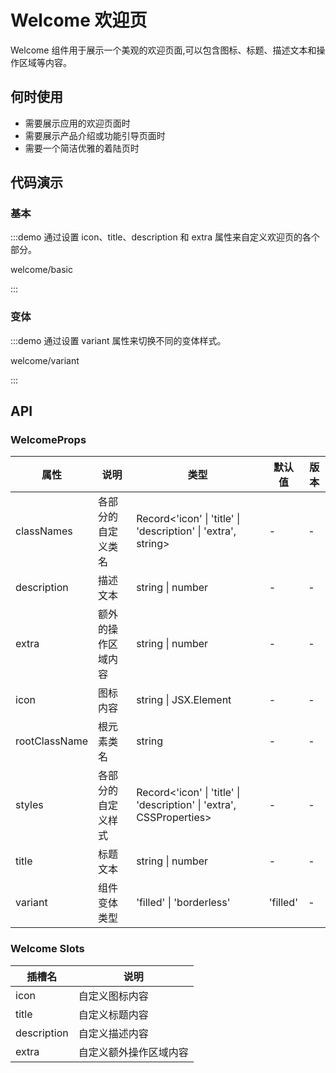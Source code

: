 # Welcome 欢迎页

Welcome 组件用于展示一个美观的欢迎页面,可以包含图标、标题、描述文本和操作区域等内容。

## 何时使用

- 需要展示应用的欢迎页面时
- 需要展示产品介绍或功能引导页面时
- 需要一个简洁优雅的着陆页时

## 代码演示

### 基本

:::demo 通过设置 icon、title、description 和 extra 属性来自定义欢迎页的各个部分。

welcome/basic

:::

### 变体

:::demo 通过设置 variant 属性来切换不同的变体样式。

welcome/variant

:::

## API

### WelcomeProps

| 属性 | 说明 | 类型 | 默认值 | 版本 |
| --- | --- | --- | --- | --- |
| classNames | 各部分的自定义类名 | Record<'icon' \| 'title' \| 'description' \| 'extra', string> | - | - |
| description | 描述文本 | string \| number | - | - |
| extra | 额外的操作区域内容 | string \| number | - | - |
| icon | 图标内容 | string \| JSX.Element | - | - |
| rootClassName | 根元素类名 | string | - | - |
| styles | 各部分的自定义样式 | Record<'icon' \| 'title' \| 'description' \| 'extra', CSSProperties> | - | - |
| title | 标题文本 | string \| number | - | - |
| variant | 组件变体类型 | 'filled' \| 'borderless' | 'filled' | - |

### Welcome Slots

| 插槽名 | 说明 |
| --- | --- |
| icon | 自定义图标内容 |
| title | 自定义标题内容 |
| description | 自定义描述内容 |
| extra | 自定义额外操作区域内容 |
